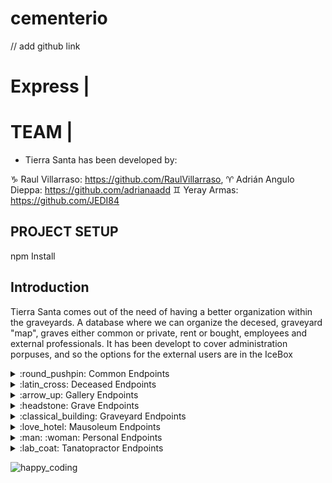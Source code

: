 # cementerio

// add github link

# Express | 


# TEAM | 

- Tierra Santa has been developed by:

:capricorn: Raul Villarraso: https://github.com/RaulVillarraso, :aries: Adrián Angulo Dieppa: https://github.com/adrianaadd :gemini: Yeray Armas: https://github.com/JEDI84


## PROJECT SETUP
npm Install

## Introduction

Tierra Santa comes out of the need of having a better organization within the graveyards. A database where we can organize the decesed, graveyard "map", graves either common or private, rent or bought, employees and external professionals. It has been developt to cover administration porpuses, and so the options for the external users are in the IceBox


<details>
<summary>:round_pushpin: Common Endpoints</summary>

| METHOD | ENDPOINT                  | TOKEN | ROLE         | DESCRIPTION                  | POST PARAMS                | RETURNS                              |
| ------ | ------------------------- | ----- | ------------ | ---------------------------- | -------------------------- | ------------------------------------ |
| GET    | /commons                  | YES   | Professional | Get all common graves        | -                          | [{ common }]                         |
| GET    | /commons/:id              | YES   | Professional | Get one common grave         | common_id                  | { common }                           |
| PUT    | /commons/:id              | YES   | Admin        | Update common grave          | common_id                  | "Common updated"                     |
| POST   | /commons                  | YES   | Admin        | Create common grave          | req.body                   | "Common created"                     |
| DELETE | /commons/:id              | YES   | Admin        | Remove one common grave      | common_id                  | "Common deleted"                     |

</details>



<details>
<summary>:latin_cross: Deceased Endpoints</summary>

| METHOD | ENDPOINT                  | TOKEN | ROLE         | DESCRIPTION                  | POST PARAMS                | RETURNS                              |
| ------ | ------------------------- | ----- | ------------ | ---------------------------- | -------------------------- | ------------------------------------ |
| GET    | /deceased                 | YES   | Professional | Get all deceased             | -                          | [{ deceased }]                       |
| GET    | /deceased/:id             | YES   | Professional | Get one deceased             | deceased_id                | { deceased }                         |
| GET    | /deceased/name            | YES   | Professional | Get one deceased by name     | deceased_name              | { deceased }                         |
| GET    | /deceased/count           | YES   | Professional | Get total deceased           | deceased_count             | { deceased }                         |
| GET    | /deceased/Grave/Galery/Graveyard/:id | YES | Professional | Get one deceased with grave details if in grave  | deceased_id                          |
| PUT    | /deceased/:id             | YES   | Admin        | Update deceased              | deceased_id                | "Deceased updated"                   |
| POST   | /deceased                 | YES   | Admin        | Create deceased              | req.body                   | "Deceased created"                   |
| DELETE | /deceased/:id             | YES   | Admin        | Remove one deceased          | deceased_id                | "Deceased deleted"                   |

</details>


<details>
<summary>:arrow_up: Gallery Endpoints</summary>

| METHOD | ENDPOINT                  | TOKEN | ROLE         | DESCRIPTION                  | POST PARAMS                | RETURNS                              |
| ------ | ------------------------- | ----- | ------------ | ---------------------------- | -------------------------- | ------------------------------------ |
| GET    | /galleries                | YES   | Professional | Get all galleries            | -                          | [{ galleries }]                      |
| GET    | /gallery/:id              | YES   | Professional | Get one gallery              | gallery_id                 | { gallery }                          |
| PUT    | /gallery/:id              | YES   | Admin        | Update gallery               | gallery_id                 | "Gallery updated"                    |
| POST   | /gallery                  | YES   | Admin        | Create gallery               | req.body                   | "Gallery created"                    |
| DELETE | /gallery/:id              | YES   | Admin        | Remove one gallery           | gallery_id                 | "Gallery deleted"                    |

</details>


<details>
<summary>:headstone: Grave Endpoints</summary>

| METHOD | ENDPOINT                  | TOKEN | ROLE         | DESCRIPTION                  | POST PARAMS                | RETURNS                              |
| ------ | ------------------------- | ----- | ------------ | ---------------------------- | -------------------------- | ------------------------------------ |
| GET    | /graves                   | YES   | Professional | Get all graves               | -                          | [{ graves }]                         |
| GET    | /grave/:id                | YES   | Professional | Get one grave                | grave_id                   | { grave }                            |
| PUT    | /grave/:id                | YES   | Admin        | Update grave                 | grave_id                   | "Grave updated"                      |
| POST   | /grave                    | YES   | Admin        | Create grave                 | req.body                   | "Grave created"                      |
| DELETE | /grave/:id                | YES   | Admin        | Remove one grave             | grave_id                   | "Grave deleted"                      |

</details>


<details>
<summary>:classical_building: Graveyard Endpoints</summary>

| METHOD | ENDPOINT                  | TOKEN | ROLE         | DESCRIPTION                  | POST PARAMS                | RETURNS                              |
| ------ | ------------------------- | ----- | ------------ | ---------------------------- | -------------------------- | ------------------------------------ |
| GET    | /graveyards               | YES   | Professional | Get all graveyards           | -                          | [{ graveyards }]                     |
| GET    | /graveyard/:id            | YES   | Professional | Get one graveyard            | graveyard_id               | { graveyard }                        |
| PUT    | /graveyard/:id            | YES   | Admin        | Update graveyard             | graveyard_id               | "Graveyard updated"                  |
| POST   | /graveyard                | YES   | Admin        | Create graveyard             | req.body                   | "Graveyard created"                  |
| DELETE | /graveyard/:id            | YES   | Admin        | Remove one graveyard         | graveyard_id               | "Graveyard deleted"                  |

</details>


<details>
<summary>:love_hotel: Mausoleum Endpoints</summary>

| METHOD | ENDPOINT                  | TOKEN | ROLE         | DESCRIPTION                  | POST PARAMS                | RETURNS                              |
| ------ | ------------------------- | ----- | ------------ | ---------------------------- | -------------------------- | ------------------------------------ |
| GET    | /mausoleums               | YES   | Professional | Get all mausoleums           | -                          | [{ mausoleums }]                     |
| GET    | /mausoleum/:id            | YES   | Professional | Get one mausoleum            | mausoleum_id               | { mausoleum }                        |
| GET    | /mausoleum/:id/deceased   | YES   | Admin        | Get all deceased in mausoleum| mausoleum_id               | { mausoleum_deceased }               |
| PUT    | /mausoleum/:id            | YES   | Admin        | Update mausoleum             | mausoleum_id               | "Mausoleum updated"                  |
| POST   | /mausoleum                | YES   | Admin        | Create mausoleum             | req.body                   | "Mausoleum created"                  |
| DELETE | /mausoleum/:id            | YES   | Admin        | Remove one mausoleum         | mausoleum_id               | "Mausoleum deleted"                  |

</details>


<details>
<summary> :man: :woman: Personal Endpoints</summary>

| METHOD | ENDPOINT                  | TOKEN | ROLE         | DESCRIPTION                  | POST PARAMS                | RETURNS                              |
| ------ | ------------------------- | ----- | ------------ | ---------------------------- | -------------------------- | ------------------------------------ |
| GET    | /personal                 | YES   | Professional | Get all personal             | -                          | [{ personal }]                       |
| GET    | /personal/:id             | YES   | Professional | Get one personal             | personal_id                | { personal }                         |
| PUT    | /personal/:id             | YES   | Admin        | Update personal              | personal_id                | "Personal updated"                   |
| POST   | /personal                 | YES   | Admin        | Create personal              | req.body                   | "Personal created"                   |
| DELETE | /personal/:id             | YES   | Admin        | Remove one personal          | personal_id                | "Personal deleted"                   | 

</details>


<details>
<summary> :lab_coat: Tanatopractor Endpoints</summary>

| METHOD | ENDPOINT                  | TOKEN | ROLE         | DESCRIPTION                  | POST PARAMS                | RETURNS                              |
| ------ | ------------------------- | ----- | ------------ | ---------------------------- | -------------------------- | ------------------------------------ |
| GET    | /tanatopractors           | YES   | Professional | Get all tanatopractor        | -                          | [{ tanatopractors }]                 |
| GET    | /tanatopractor/:id        | YES   | Professional | Get one tanatopractor        | tanatopractor_id           | { tanatopractor }                    |
| GET    | /tanatopractor/:id/deceased | YES   | Professional | Get assigned deceased      | tanatopractor_id           | { tanatopractor_deceased }           |
| PUT    | /tanatopractor/:id        | YES   | Admin        | Update tanatopractor         | tanatopractor_id           | "Tanatopractor updated"              |
| POST   | /tanatopractor            | YES   | Admin        | Create tanatopractor         | req.body                   | "Tanatopractor created"              |
| DELETE | /tanatopractor/:id        | YES   | Admin        | Remove one tanatopractor     |tanatopractor_id            | "Tanatopractor deleted"              | 

</details>





![happy_coding](https://user-images.githubusercontent.com/970858/63899010-c23fc480-c9ea-11e9-84a2-542907e42362.png)
